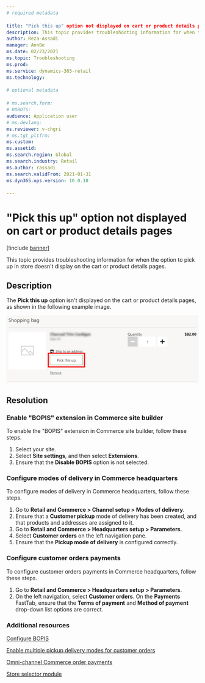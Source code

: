 ```yaml
---
# required metadata

title: "Pick this up" option not displayed on cart or product details pages
description: This topic provides troubleshooting information for when the option to pick up in store doesn't display on the cart or product details pages. 
author: Reza-Assadi
manager: AnnBe
ms.date: 02/23/2021
ms.topic: Troubleshooting
ms.prod: 
ms.service: dynamics-365-retail
ms.technology: 

# optional metadata

# ms.search.form: 
# ROBOTS: 
audience: Application user
# ms.devlang: 
ms.reviewer: v-chgri
# ms.tgt_pltfrm: 
ms.custom: 
ms.assetid: 
ms.search.region: Global
ms.search.industry: Retail
ms.author: rassadi
ms.search.validFrom: 2021-01-31
ms.dyn365.ops.version: 10.0.18

---
```


# "Pick this up" option not displayed on cart or product details pages

[!include [banner](../../includes/banner.md)]

This topic provides troubleshooting information for when the option to pick up in store doesn't display on the cart or product details pages.

## Description

The **Pick this up** option isn't displayed on the cart or product details pages, as shown in the following example image.

![Pick this up option](media/pickup-button-missing.jpg)

## Resolution

### Enable "BOPIS" extension in Commerce site builder

To enable the "BOPIS" extension in Commerce site builder, follow these steps.

1. Select your site.
1. Select **Site settings**, and then select **Extensions**.
1. Ensure that the **Disable BOPIS** option is not selected.

### Configure modes of delivery in Commerce headquarters

To configure modes of delivery in Commerce headquarters, follow these steps.

1. Go to **Retail and Commerce \> Channel setup \> Modes of delivery**.
1. Ensure that a **Customer pickup** mode of delivery has been created, and that products and addresses are assigned to it.
1. Go to **Retail and Commerce \> Headquarters setup \> Parameters**.
1. Select **Customer orders** on the left navigation pane.
1. Ensure that the **Pickup mode of delivery** is configured correctly.

### Configure customer orders payments

To configure customer orders payments in Commerce headquarters, follow these steps.

1. Go to **Retail and Commerce \> Headquarters setup \> Parameters**.
1. On the left navigation, select **Customer orders**. On the **Payments** FastTab, ensure that the **Terms of payment** and **Method of payment** drop-down list options are correct.

### Additional resources

[Configure BOPIS](../cpe-bopis.md)

[Enable multiple pickup delivery modes for customer orders](../multiple-pickup-modes.md)

[Omni-channel Commerce order payments](../dev-itpro/commerce-payments.md)

[Store selector module](../store-selector.md)






